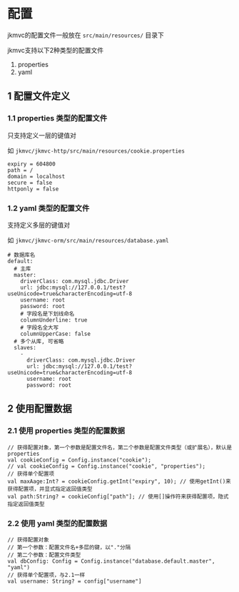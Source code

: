 # 配置

jkmvc的配置文件一般放在 `src/main/resources/` 目录下

jkmvc支持以下2种类型的配置文件

1. properties
2. yaml

## 1 配置文件定义

### 1.1 properties 类型的配置文件

只支持定义一层的键值对

如 `jkmvc/jkmvc-http/src/main/resources/cookie.properties`

```
expiry = 604800
path = /
domain = localhost
secure = false
httponly = false
```

### 1.2 yaml 类型的配置文件

支持定义多层的键值对

如 `jkmvc/jkmvc-orm/src/main/resources/database.yaml`

```
# 数据库名
default:
  # 主库
  master:
    driverClass: com.mysql.jdbc.Driver
    url: jdbc:mysql://127.0.0.1/test?useUnicode=true&characterEncoding=utf-8
    username: root
    password: root
    # 字段名是下划线命名
    columnUnderline: true
    # 字段名全大写
    columnUpperCase: false
  # 多个从库, 可省略
  slaves:
    -
      driverClass: com.mysql.jdbc.Driver
      url: jdbc:mysql://127.0.0.1/test?useUnicode=true&characterEncoding=utf-8
      username: root
      password: root
```

## 2 使用配置数据

### 2.1 使用 properties 类型的配置数据

```
// 获得配置对象，第一个参数是配置文件名，第二个参数是配置文件类型（或扩展名），默认是properties
val cookieConfig = Config.instance("cookie");
// val cookieConfig = Config.instance("cookie", "properties");
// 获得单个配置项
val maxAage:Int? = cookieConfig.getInt("expiry", 10); // 使用getInt()来获得配置项，并显式指定返回值类型
val path:String? = cookieConfig["path"]; // 使用[]操作符来获得配置项，隐式指定返回值类型
```

### 2.2 使用 yaml 类型的配置数据

```
// 获得配置对象
// 第一个参数：配置文件名+多层的键，以"."分隔
// 第二个参数：配置文件类型
val dbConfig: Config = Config.instance("database.default.master", "yaml")
// 获得单个配置项，与2.1一样
val username: String? = config["username"]
```

